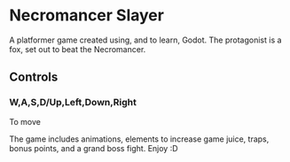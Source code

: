 # Necromancer Slayer
A platformer game created using, and to learn, Godot. 
The protagonist is a fox, set out to beat the Necromancer.

## Controls
### W,A,S,D/Up,Left,Down,Right
To move

The game includes animations, elements to increase game juice, traps, bonus points, and a grand boss fight.
Enjoy :D
